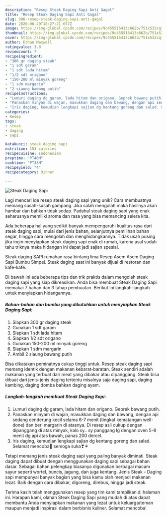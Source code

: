 ```yaml
---
description: "Resep Steak Daging Sapi Anti Gagal"
title: "Resep Steak Daging Sapi Anti Gagal"
slug: 906-resep-steak-daging-sapi-anti-gagal
date: 2020-06-20T18:27:21.657Z
image: https://img-global.cpcdn.com/recipes/9c455516413c662b/751x532cq70/steak-daging-sapi-foto-resep-utama.jpg
thumbnail: https://img-global.cpcdn.com/recipes/9c455516413c662b/751x532cq70/steak-daging-sapi-foto-resep-utama.jpg
cover: https://img-global.cpcdn.com/recipes/9c455516413c662b/751x532cq70/steak-daging-sapi-foto-resep-utama.jpg
author: Ethan Maxwell
ratingvalue: 3.8
reviewcount: 7
recipeingredient:
- "300 gr daging steak"
- "1 sdt garam"
- "1 sdt lada hitam"
- "1/2 sdt origano"
- "150-200 ml minyak goreng"
- "1 sdm margarin"
- "2 siaung bawang putih"
recipeinstructions:
- "Lumuri daging dg garam, lada hitam dan origano. Geprek bawang putih."
- "Panaskan minyam di wajan, masukkan daging dan bawang, dengan api sedang cenderung kecil selama 6-7 menit (tingkat kematangan well-done) dan beri margarin di atasnya. Di resep asli cukup dengan dipanggang di atas minyak, kalo sy.. sy panggang lg dengan oven 5-8 menit dg api atas bawah, panas 200 dercel."
- "Iris daging, kemudian lengkapi sajian dg kentang goreng dan salad. Selamat mencoba🤗 semoga suka❣⚘"
categories:
- Resep
tags:
- steak
- daging
- sapi

katakunci: steak daging sapi 
nutrition: 153 calories
recipecuisine: Indonesian
preptime: "PT40M"
cooktime: "PT33M"
recipeyield: "4"
recipecategory: Dinner

---
```



![Steak Daging Sapi](https://img-global.cpcdn.com/recipes/9c455516413c662b/751x532cq70/steak-daging-sapi-foto-resep-utama.jpg)

Lagi mencari ide resep steak daging sapi yang unik? Cara membuatnya memang susah-susah gampang. Jika salah mengolah maka hasilnya akan hambar dan bahkan tidak sedap. Padahal steak daging sapi yang enak seharusnya memiliki aroma dan rasa yang bisa memancing selera kita.

Ada beberapa hal yang sedikit banyak mempengaruhi kualitas rasa dari steak daging sapi, mulai dari jenis bahan, selanjutnya pemilihan bahan segar, hingga cara mengolah dan menghidangkannya. Tidak usah pusing jika ingin menyiapkan steak daging sapi enak di rumah, karena asal sudah tahu triknya maka hidangan ini dapat jadi sajian spesial.

Steak daging SAPI rumahan rasa bintang lima Resep Asem Asem Daging Sapi Bumbu Simpel. Steak daging saat ini banyak dijual di restoran dan kafe-kafe.


Di bawah ini ada beberapa tips dan trik praktis dalam mengolah steak daging sapi yang siap dikreasikan. Anda bisa membuat Steak Daging Sapi memakai 7 bahan dan 3 tahap pembuatan. Berikut ini langkah-langkah untuk menyiapkan hidangannya.

<!--inarticleads1-->

##### Bahan-bahan dan bumbu yang dibutuhkan untuk menyiapkan Steak Daging Sapi:

1. Siapkan 300 gr daging steak
1. Gunakan 1 sdt garam
1. Siapkan 1 sdt lada hitam
1. Siapkan 1/2 sdt origano
1. Gunakan 150-200 ml minyak goreng
1. Siapkan 1 sdm margarin
1. Ambil 2 siaung bawang putih


Bisa dikatakan peminatnya cukup tinggi untuk. Resep steak daging sapi memang identik dengan makanan kebarat-baratan. Steak sendiri adalah makanan yang terbuat dari meat yang dibakar atau dipanggang. Steak bisa dibuat dari jenis-jenis daging tertentu misalnya saja daging sapi, daging kambing, daging domba bahkan daging ayam. 

<!--inarticleads2-->

##### Langkah-langkah membuat Steak Daging Sapi:

1. Lumuri daging dg garam, lada hitam dan origano. Geprek bawang putih.
1. Panaskan minyam di wajan, masukkan daging dan bawang, dengan api sedang cenderung kecil selama 6-7 menit (tingkat kematangan well-done) dan beri margarin di atasnya. Di resep asli cukup dengan dipanggang di atas minyak, kalo sy.. sy panggang lg dengan oven 5-8 menit dg api atas bawah, panas 200 dercel.
1. Iris daging, kemudian lengkapi sajian dg kentang goreng dan salad. Selamat mencoba🤗 semoga suka❣⚘


Tetapi memang jenis steak daging sapi yang paling banyak diminati. Steak daging dapat dibuat dengan menggunakan daging sapi sebagai bahan dasar. Sebagai bahan pelengkap biasanya digunakan berbagai macam sayur seperti wortel, buncis, jagung, dan juga kentang. Jenis Steak - Daging sapi mempunyai banyak bagian yang bisa kamu olah menjadi makanan lezat. Baik dengan cara dibakar, digoreng, direbus, hingga jadi steak. 

Terima kasih telah menggunakan resep yang tim kami tampilkan di halaman ini. Harapan kami, olahan Steak Daging Sapi yang mudah di atas dapat membantu Anda menyiapkan makanan yang lezat untuk keluarga/teman maupun menjadi inspirasi dalam berbisnis kuliner. Selamat mencoba!
